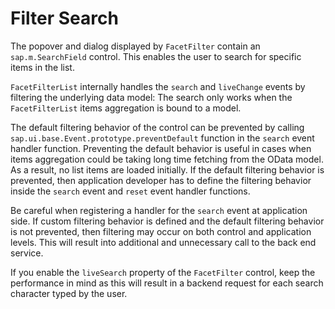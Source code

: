 <!-- loio559f60eaf71b47bb9f11a07622880f7c -->

# Filter Search

The popover and dialog displayed by `FacetFilter` contain an `sap.m.SearchField` control. This enables the user to search for specific items in the list.

`FacetFilterList` internally handles the `search` and `liveChange` events by filtering the underlying data model: The search only works when the `FacetFilterList` items aggregation is bound to a model.

The default filtering behavior of the control can be prevented by calling `sap.ui.base.Event.prototype.preventDefault` function in the `search` event handler function. Preventing the default behavior is useful in cases when items aggregation could be taking long time fetching from the OData model. As a result, no list items are loaded initially. If the default filtering behavior is prevented, then application developer has to define the filtering behavior inside the `search` event and `reset` event handler functions.

Be careful when registering a handler for the `search` event at application side. If custom filtering behavior is defined and the default filtering behavior is not prevented, then filtering may occur on both control and application levels. This will result into additional and unnecessary call to the back end service.

If you enable the `liveSearch` property of the `FacetFilter` control, keep the performance in mind as this will result in a backend request for each search character typed by the user.

